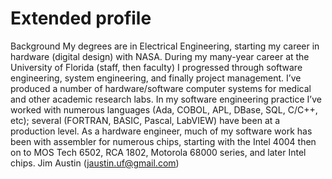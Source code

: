 # Extended profile

Background
My degrees are in Electrical Engineering, starting my career in hardware (digital design) with NASA. During my many-year career at the University of Florida (staff, then faculty) I progressed through software engineering, system engineering, and finally project management. I’ve produced a number of hardware/software computer systems for medical and other academic research labs. In my software engineering practice I’ve worked with numerous languages (Ada, COBOL, APL, DBase, SQL, C/C++, etc); several (FORTRAN, BASIC, Pascal, LabVIEW) have been at a production level. As a hardware engineer, much of my software work has been with assembler for numerous chips, starting with the Intel 4004 then on to MOS Tech 6502, RCA 1802, Motorola 68000 series, and later Intel chips.
Jim Austin  (jaustin.uf@gmail.com)
